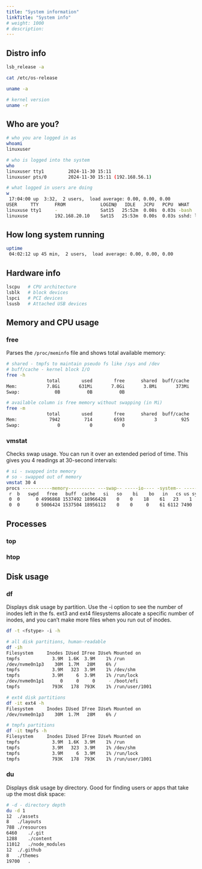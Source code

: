 ```yaml
---
title: "System information"
linkTitle: "System info"
# weight: 1000
# description:
---
```


## Distro info

```bash
lsb_release -a

cat /etc/os-release

uname -a

# kernel version
uname -r
```

## Who are you?

```bash
# who you are logged in as
whoami
linuxuser

# who is logged into the system
who
linuxuser tty1         2024-11-30 15:11
linuxuser pts/0        2024-11-30 15:11 (192.168.56.1)

# what logged in users are doing
w
 17:04:00 up  3:32,  2 users,  load average: 0.00, 0.00, 0.00
USER     TTY      FROM             LOGIN@   IDLE   JCPU   PCPU  WHAT
linuxuse tty1     -                Sat15   25:52m  0.08s  0.03s -bash
linuxuse          192.168.20.10    Sat15   25:53m  0.00s  0.03s sshd: linuxuser [priv]

```

## How long system running

```bash
uptime
 04:02:12 up 45 min,  2 users,  load average: 0.00, 0.00, 0.00
```

## Hardware info

```bash
lscpu   # CPU architecture
lsblk   # block devices
lspci   # PCI devices
lsusb   # Attached USB devices
```

## Memory and CPU usage

### free

Parses the `/proc/meminfo` file and shows total available memory:

```bash
# shared - tmpfs to maintain pseudo fs like /sys and /dev
# buff/cache - kernel block I/O 
free -h
               total        used        free      shared  buff/cache   available
Mem:           7.8Gi       631Mi       7.0Gi       3.8Mi       373Mi       7.1Gi
Swap:             0B          0B          0B

# available column is free memory without swapping (in Mi)
free -m
               total        used        free      shared  buff/cache   available
Mem:            7942         714        6593           3         925        7227
Swap:              0           0           0

```

### vmstat

Checks swap usage. You can run it over an extended period of time. This gives you 4 readings at 30-second intervals:

```bash
# si - swapped into memory
# so - swapped out of memory
vmstat 30 4
procs -----------memory---------- ---swap-- -----io---- -system-- ------cpu-----
 r  b   swpd   free   buff  cache   si   so    bi    bo   in   cs us sy id wa st
 0  0      0 4996868 1537492 18966428    0    0    18    61   23    1  4  2 95  0  0
 0  0      0 5006424 1537504 18956112    0    0     0    61 6112 7490  4  4 92  0  0
```

## Processes

### top

### htop

## Disk usage

### df

Displays disk usage by partition. Use the -i option to see the number of inodes left in the fs. ext3 and ext4 filesystems allocate a specific number of inodes, and you can’t make more files when you run out of inodes.

```bash
df -t <fstype> -i -h 

# all disk partitions, human-readable
df -ih
Filesystem     Inodes IUsed IFree IUse% Mounted on
tmpfs            3.9M  1.6K  3.9M    1% /run
/dev/nvme0n1p3    30M  1.7M   28M    6% /
tmpfs            3.9M   323  3.9M    1% /dev/shm
tmpfs            3.9M     6  3.9M    1% /run/lock
/dev/nvme0n1p1      0     0     0     - /boot/efi
tmpfs            793K   178  793K    1% /run/user/1001

# ext4 disk partitions
df -it ext4 -h
Filesystem     Inodes IUsed IFree IUse% Mounted on
/dev/nvme0n1p3    30M  1.7M   28M    6% /

# tmpfs partitions
df -it tmpfs -h
Filesystem     Inodes IUsed IFree IUse% Mounted on
tmpfs            3.9M  1.6K  3.9M    1% /run
tmpfs            3.9M   323  3.9M    1% /dev/shm
tmpfs            3.9M     6  3.9M    1% /run/lock
tmpfs            793K   178  793K    1% /run/user/1001
```



### du

Displays disk usage by directory. Good for finding users or apps that take up the most disk space:

```bash
# -d - directory depth
du -d 1
12	./assets
8	./layouts
788	./resources
6460	./.git
1288	./content
11012	./node_modules
12	./.github
8	./themes
19700	.
```